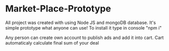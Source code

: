 # Market-Place-Prototype
All project was created with using Node JS and mongoDB database.
It's simple prototype what anyone can use!
To install it type in console "npm i"


Any person can create own account to publish ads and add it into cart.
Cart automaticaly calculate final sum of your deal
